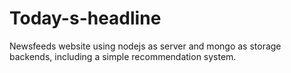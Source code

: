 # Today-s-headline
Newsfeeds website using nodejs as server and mongo as storage backends, including a  simple recommendation system.
